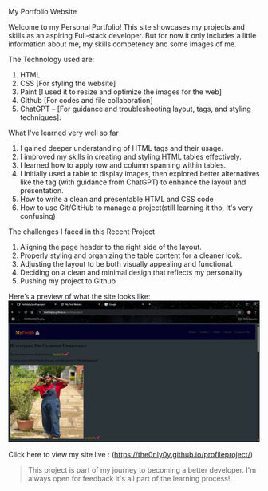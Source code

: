 My Portfolio Website

Welcome to my Personal Portfolio! 
This site showcases my projects and skills as an aspiring Full-stack developer.
But for now it only includes a little information about me, my skills competency and some images of me. 

The Technology used are:
1. HTML
2. CSS [For styling the website]
3. Paint [I used it to resize and optimize the images for the web]
4. Github [For codes and file collaboration]
5. ChatGPT – [For guidance and troubleshooting layout, tags, and styling techniques].

What I've learned very well so far
1. I gained deeper understanding of HTML tags and their usage.
2. I improved my skills in creating and styling HTML tables effectively.
3. I learned how to apply row and column spanning within tables.
4. I Initially used a table to display images, then explored better alternatives
like the <gallery> tag (with guidance from ChatGPT) to enhance the layout and presentation.
5. How to write a clean and presentable HTML and CSS code
6. How to use Git/GitHub to manage a project(still learning it tho, It's very confusing)

The challenges I faced in this Recent Project
1. Aligning the page header to the right side of the layout.
2. Properly styling and organizing the table content for a cleaner look.
3. Adjusting the layout to be both visually appealing and functional.
4. Deciding on a clean and minimal design that reflects my personality
5. Pushing my project to Github

Here’s a preview of what the site looks like:
![MyProfile Screenshot](images/Live_preview.png)

Click here to view my site live :
(https://the0nly0y.github.io/profileproject/)


> This project is part of my journey to becoming a better developer. 
> I'm always open for feedback it's all part of the learning process!.
